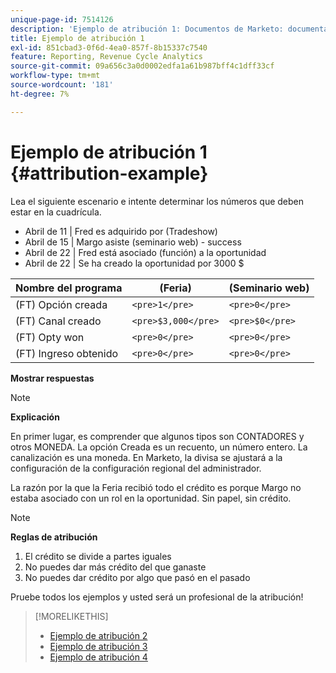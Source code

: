 ```yaml
---
unique-page-id: 7514126
description: 'Ejemplo de atribución 1: Documentos de Marketo: documentación del producto'
title: Ejemplo de atribución 1
exl-id: 851cbad3-0f6d-4ea0-857f-8b15337c7540
feature: Reporting, Revenue Cycle Analytics
source-git-commit: 09a656c3a0d0002edfa1a61b987bff4c1dff33cf
workflow-type: tm+mt
source-wordcount: '181'
ht-degree: 7%

---
```


# Ejemplo de atribución 1 {#attribution-example}

Lea el siguiente escenario e intente determinar los números que deben estar en la cuadrícula.

* Abril de 11 | Fred es adquirido por (Tradeshow)
* Abril de 15 | Margo asiste (seminario web) - success
* Abril de 22 | Fred está asociado (función) a la oportunidad
* Abril de 22 | Se ha creado la oportunidad por 3000 $

| Nombre del programa | (Feria) | (Seminario web) |
|---|---|---|
| (FT) Opción creada | `<pre>1</pre>` | `<pre>0</pre>` |
| (FT) Canal creado | `<pre>$3,000</pre>` | `<pre>$0</pre>` |
| (FT) Opty won | `<pre>0</pre>` | `<pre>0</pre>` |
| (FT) Ingreso obtenido | `<pre>0</pre>` | `<pre>0</pre>` |

**Mostrar respuestas**

>[!NOTE]
>
>**Explicación**
>
>En primer lugar, es comprender que algunos tipos son CONTADORES y otros MONEDA. La opción Creada es un recuento, un número entero. La canalización es una moneda. En Marketo, la divisa se ajustará a la configuración de la configuración regional del administrador.
>
>La razón por la que la Feria recibió todo el crédito es porque Margo no estaba asociado con un rol en la oportunidad. Sin papel, sin crédito.

>[!NOTE]
>
>**Reglas de atribución**
>
>1. El crédito se divide a partes iguales
>1. No puedes dar más crédito del que ganaste
>1. No puedes dar crédito por algo que pasó en el pasado

Pruebe todos los ejemplos y usted será un profesional de la atribución!

>[!MORELIKETHIS]
>
>* [Ejemplo de atribución 2](/help/marketo/product-docs/reporting/revenue-cycle-analytics/revenue-tools/attribution/attribution-example-2.md)
>* [Ejemplo de atribución 3](/help/marketo/product-docs/reporting/revenue-cycle-analytics/revenue-tools/attribution/attribution-example-3.md)
>* [Ejemplo de atribución 4](/help/marketo/product-docs/reporting/revenue-cycle-analytics/revenue-tools/attribution/attribution-example-4.md)
